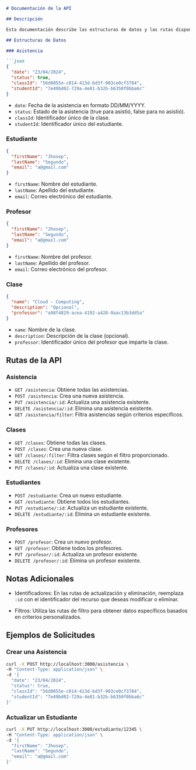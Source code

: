 ```markdown:README.md
# Documentación de la API

## Descripción

Esta documentación describe las estructuras de datos y las rutas disponibles en la API para gestionar asistencias, estudiantes, profesores y clases.

## Estructuras de Datos

### Asistencia

```json
{
  "date": "23/04/2024",
  "status": true,
  "classId": "56d0855e-c014-413d-bd3f-903ce0cf3784",
  "studentId": "7e49bd02-729a-4e81-b32b-b6350f0bba6c"
}
```

- `date`: Fecha de la asistencia en formato DD/MM/YYYY.
- `status`: Estado de la asistencia (true para asistió, false para no asistió).
- `classId`: Identificador único de la clase.
- `studentId`: Identificador único del estudiante.

### Estudiante

```json
{
  "firstName": "Jhosep",
  "lastName": "Segundo",
  "email": "a@gmail.com"
}
```

- `firstName`: Nombre del estudiante.
- `lastName`: Apellido del estudiante.
- `email`: Correo electrónico del estudiante.

### Profesor

```json
{
  "firstName": "Jhosep",
  "lastName": "Segundo",
  "email": "a@gmail.com"
}
```

- `firstName`: Nombre del profesor.
- `lastName`: Apellido del profesor.
- `email`: Correo electrónico del profesor.

### Clase

```json
{
  "name": "Cloud - Computing",
  "description": "Opcional",
  "professor": "a98f4829-acea-4192-a428-0aac13b3dd5a"
}
```

- `name`: Nombre de la clase.
- `description`: Descripción de la clase (opcional).
- `professor`: Identificador único del profesor que imparte la clase.

## Rutas de la API

### Asistencia
- `GET /asistencia`: Obtiene todas las asistencias.
- `POST /asistencia`: Crea una nueva asistencia.
- `PUT /asistencia/:id`: Actualiza una asistencia existente.
- `DELETE /asistencia/:id`: Elimina una asistencia existente.
- `GET /asistencia/filter`: Filtra asistencias según criterios específicos.

### Clases
- `GET /clases`: Obtiene todas las clases.
- `POST /clases`: Crea una nueva clase.
- `GET /clases/:filter`: Filtra clases según el filtro proporcionado.
- `DELETE /clases/:id`: Elimina una clase existente.
- `PUT /clases/:id`: Actualiza una clase existente.

### Estudiantes
- `POST /estudiante`: Crea un nuevo estudiante.
- `GET /estudiante`: Obtiene todos los estudiantes.
- `PUT /estudiante/:id`: Actualiza un estudiante existente.
- `DELETE /estudiante/:id`: Elimina un estudiante existente.

### Profesores
- `POST /profesor`: Crea un nuevo profesor.
- `GET /profesor`: Obtiene todos los profesores.
- `PUT /profesor/:id`: Actualiza un profesor existente.
- `DELETE /profesor/:id`: Elimina un profesor existente.

## Notas Adicionales
- Identificadores: En las rutas de actualización y eliminación, reemplaza `:id` con el identificador del recurso que deseas modificar o eliminar.

- Filtros: Utiliza las rutas de filtro para obtener datos específicos basados en criterios personalizados.

## Ejemplos de Solicitudes

### Crear una Asistencia
```bash
curl -X POST http://localhost:3000/asistencia \
-H "Content-Type: application/json" \
-d '{
  "date": "23/04/2024",
  "status": true,
  "classId": "56d0855e-c014-413d-bd3f-903ce0cf3784",
  "studentId": "7e49bd02-729a-4e81-b32b-b6350f0bba6c"
}'
```

### Actualizar un Estudiante
```bash
curl -X PUT http://localhost:3000/estudiante/12345 \
-H "Content-Type: application/json" \
-d '{
  "firstName": "Jhosep",
  "lastName": "Segundo",
  "email": "a@gmail.com"
}'
```
```
